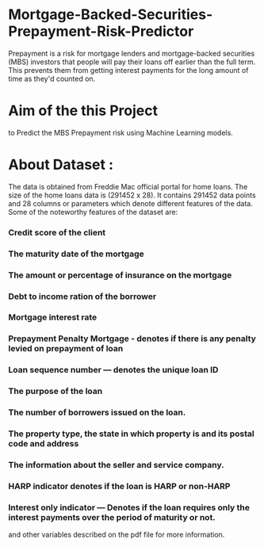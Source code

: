 # Mortgage-Backed-Securities-Prepayment-Risk-Predictor
Prepayment is a risk for mortgage lenders and mortgage-backed securities (MBS) investors that people will pay their loans off earlier than the full term. This prevents them from getting interest payments for the long amount of time as they'd counted on.

# Aim of the this Project 
to Predict the MBS Prepayment risk using Machine Learning models.

# About Dataset : 
The data is obtained from Freddie Mac official portal for home loans. The size of the home loans data is (291452 x 28). 
It contains 291452 data points and 28 columns or parameters which denote different features of the data. Some of the noteworthy features of the dataset are: 
### Credit score of the client 
### The maturity date of the mortgage
### The amount or percentage of insurance on the mortgage
### Debt to income ration of the borrower 
### Mortgage interest rate 
### Prepayment Penalty Mortgage - denotes if there is any penalty levied on prepayment of loan
### Loan sequence number — denotes the unique loan ID 
### The purpose of the loan
### The number of borrowers issued on the loan.
### The property type, the state in which property is and its postal code and address
### The information about the seller and service company.
### HARP indicator denotes if the loan is HARP or non-HARP
### Interest only indicator — Denotes if the loan requires only the interest payments over the period of maturity or not. 
and other variables described on the pdf file for more information.
